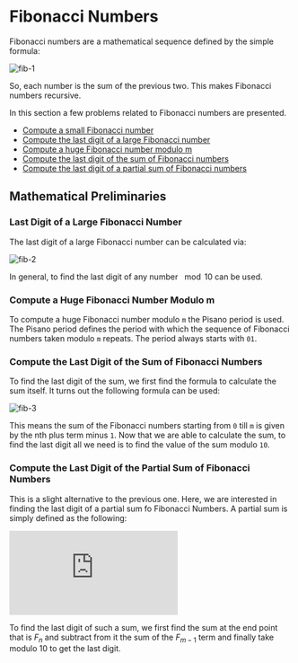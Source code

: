 # Fibonacci Numbers

Fibonacci numbers are a mathematical sequence defined by the simple formula:

<!-- $$F_n = F_{n-1} + F_{n-2}$$ -->
![fib-1](https://latex.codecogs.com/svg.latex?F_n&space;=&space;F_{n-1}&space;&plus;&space;F_{n-2})

So, each number is the sum of the previous two. This makes Fibonacci numbers recursive.

In this section a few problems related to Fibonacci numbers are presented.

- [Compute a small Fibonacci number](fibonacci_number)
- [Compute the last digit of a large Fibonacci number](last_digit_of_fibonacci_number)
- [Compute a huge Fibonacci number modulo m](fibonacci_number_huge)
- [Compute the last digit of the sum of Fibonacci numbers](last_digit_of_the_partial_sum_of_fibonacci_numbers)
- [Compute the last digit of a partial sum of Fibonacci numbers](last_digit_of_the_partial_sum_of_fibonacci_numbers)

## Mathematical Preliminaries

### Last Digit of a Large Fibonacci Number

The last digit of a large Fibonacci number can be calculated via:

<!-- $$F_n \equiv (F_{n-1} + F_{n-2}) \mod 10$$ -->
![fib-2](https://latex.codecogs.com/svg.latex?F_n&space;\equiv&space;(F_{n-1}&space;&plus;&space;F_{n-2})&space;\mod&space;10)

In general, to find the last digit of any number $\mod 10$ can be used.

### Compute a Huge Fibonacci Number Modulo m

To compute a huge Fibonacci number modulo `m` the Pisano period is used. The Pisano period defines the period with which the sequence of Fibonacci numbers taken modulo `m` repeats. The period always starts with `01`.

### Compute the Last Digit of the Sum of Fibonacci Numbers

To find the last digit of the sum, we first find the formula to calculate the sum itself. It turns out the following formula can be used:

<!-- $$\sum_{n=0}^{m} F_n = F_{n+2} - 1$$ -->
![fib-3](https://latex.codecogs.com/svg.latex?\sum_{n=0}^{m}&space;F_n&space;=&space;F_{n&plus;2}&space;-&space;1) 


This means the sum of the Fibonacci numbers starting from `0` till `m` is given by the nth plus term minus `1`. Now that we are able to calculate the sum, to find the last digit all we need is to find the value of the sum modulo `10`.

### Compute the Last Digit of the Partial Sum of Fibonacci Numbers

This is a slight alternative to the previous one. Here, we are interested in finding the last digit of a partial sum fo Fibonacci Numbers. A partial sum is simply defined as the following:

<!-- $$\\F_m + F_{m+1} + ... + F_n \quad \textrm{for any} \quad 0 \leq m \leq n$$ -->
![fib-4](https://latex.codecogs.com/svg.latex?%5C%5CF_m%20&plus;%20F_%7Bm&plus;1%7D%20&plus;%20...%20&plus;%20F_n%20%5Cquad%20%5Ctextrm%7Bfor%20any%7D%20%5Cquad%200%20%5Cleq%20m%20%5Cleq%20n)

To find the last digit of such a sum, we first find the sum at the end point that is $F_n$ and subtract from it the sum of the $F_{m-1}$ term and finally take modulo 10 to get the last digit.